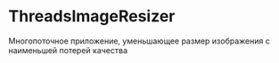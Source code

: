 # ThreadsImageResizer
Многопоточное приложение, уменьшающее размер изображения с наименьшей потерей качества
